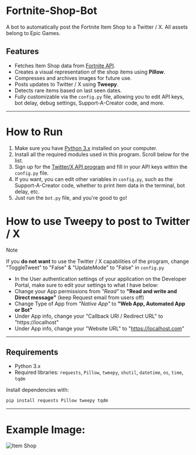 # Fortnite-Shop-Bot
A bot to automatically post the Fortnite Item Shop to a Twitter / X. All assets belong to Epic Games.

## Features
- Fetches Item Shop data from [Fortnite API](https://fortnite-api.com/).
- Creates a visual representation of the shop items using **Pillow**.
- Compresses and archives images for future use.
- Posts updates to Twitter / X using **Tweepy**.
- Detects rare items based on last seen dates.
- Fully customizable via the `config.py` file, allowing you to edit API keys, bot delay, debug settings, Support-A-Creator code, and more.

--------------
# How to Run

1. Make sure you have [Python 3.x](https://www.python.org/downloads/) installed on your computer.
2. Install all the required modules used in this program. Scroll below for the list.
3. Sign up for the [Twitter/X API program](https://developer.x.com/en/docs/platform-overview) and fill in your API keys within the `config.py` file.
4. If you want, you can edit other variables in `config.py`, such as the Support-A-Creator code, whether to print item data in the terminal, bot delay, etc.
5. Just run the `bot.py` file, and you're good to go!

# How to use Tweepy to post to Twitter / X
> [!NOTE]  
> If you **do not want** to use the Twitter / X capabilities of the program, change "ToggleTweet" to "False" & "UpdateMode" to "False" in `config.py`
*  In the User authentication settings of your application on the Developer Portal, make sure to edit your settings to what I have below:
*  Change your App permissions from *"Read"* to **"Read and write and Direct message"** (keep Request email from users off)
*  Change Type of App from *"Native App"* to **"Web App, Automated App or Bot"**
*  Under App info, change your "Callback URI / Redirect URL" to "https://localhost"
*  Under App info, change your "Website URL" to "https://localhost.com"

--------------

## Requirements
- Python 3.x
- Required libraries: `requests`, `Pillow`, `tweepy`, `shutil`, `datetime`, `os`, `time`, `tqdm`

Install dependencies with:
```bash
pip install requests Pillow tweepy tqdm
```
--------------

# Example Image:
![Item Shop](https://pbs.twimg.com/media/GE-gTvBXUAAJnuJ?format=jpg&name=4096x4096)
